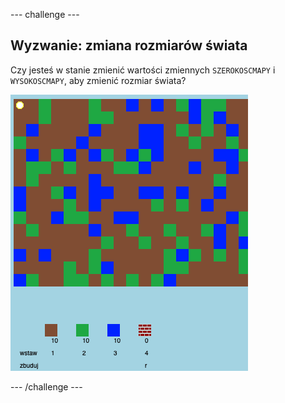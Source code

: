 \--- challenge \---

## Wyzwanie: zmiana rozmiarów świata

Czy jesteś w stanie zmienić wartości zmiennych `SZEROKOSCMAPY` i `WYSOKOSCMAPY`, aby zmienić rozmiar świata?

![zrzut ekranu](images/craft-mapsize.png)

\--- /challenge \---